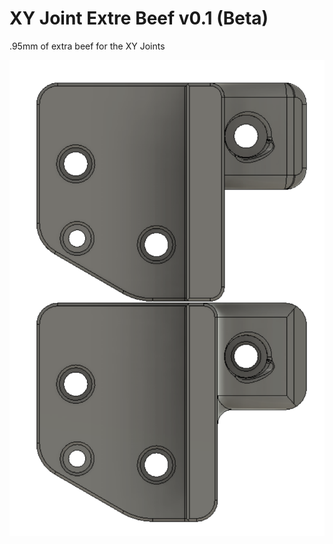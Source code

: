 
# XY Joint Extre Beef v0.1 (Beta)

.95mm of extra beef for the XY Joints


![](./images/cad.png)   




